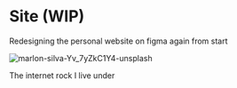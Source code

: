 # Site (WIP)

Redesigning the personal website on figma again from start

  ![marlon-silva-Yv_7yZkC1Y4-unsplash](https://github.com/nermalcat69/Site/assets/73933669/a34a420e-ff4c-4212-a706-0a557716e8f5)



The internet rock I live under
